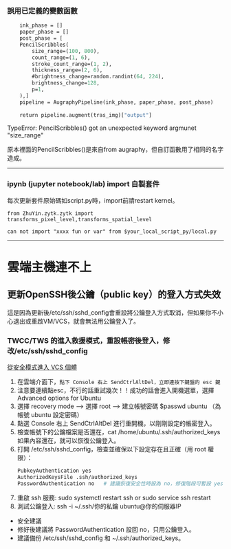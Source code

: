 ### 誤用已定義的變數函數

```def PencilScribbles(tras_img):
    ink_phase = []
    paper_phase = []
    post_phase = [
    PencilScribbles(
        size_range=(100, 800),
        count_range=(1, 6),
        stroke_count_range=(1, 2),
        thickness_range=(2, 6),
        #brightness_change=random.randint(64, 224),
        brightness_change=128,
        p=1,
    ),]
    pipeline = AugraphyPipeline(ink_phase, paper_phase, post_phase)
    
    return pipeline.augment(tras_img)["output"]
```

TypeError: PencilScribbles() got an unexpected keyword argmunet "size_range"


原本裡面的PencilScribbles()是來自from augraphy，但自訂函數用了相同的名字造成。

***

### ipynb (jupyter notebook/lab) import 自製套件
每次更新套件原始碼如script.py時，import前請restart kernel。

```Python3
from ZhuYin.zytk.zytk import transforms_pixel_level,transforms_spatial_level
```
`can not import "xxxx fun or var" from $your_local_script_py/local.py`


* * * 

# 雲端主機連不上 
## 更新OpenSSH後公鑰（public key）的登入方式失效
這是因為更新後/etc/ssh/sshd_config會重設將公鑰登入方式取消，但如果你不小心退出或重啟VM/VCS，就會無法用公鑰登入了。

### TWCC/TWS 的進入救援模式，重設帳密後登入，修改/etc/ssh/sshd_config 
[從安全模式進入 VCS 個體](https://tws.twcc.ai/vcs-safe-mode/)
1. 在雲端介面下，`點下 Console 右上 SendCtrlAltDel，立即連按下鍵盤的 esc 鍵`
2. 注意要連續點esc，不行的話重試幾次！！成功的話會進入開機選單，選擇 Advanced options for Ubuntu
3. 選擇 recovery mode --> 選擇 root --> 建立帳號密碼 $passwd ubuntu （為帳號 ubuntu 設定密碼）
4. 點選 Console 右上 SendCtrlAltDel 進行重開機，以剛剛設定的帳密登入。
5. 檢查帳號下的公鑰檔案是否還在，cat /home/ubuntu/.ssh/authorized_keys 如果內容還在，就可以恢復公鑰登入。
6. 打開 /etc/ssh/sshd_config，檢查並確保以下設定存在且正確（用 root 權限）：
   ```bash
   PubkeyAuthentication yes
   AuthorizedKeysFile .ssh/authorized_keys
   PasswordAuthentication no   # 建議恢復安全性時設為 no，修復階段可暫設 yes
   ```
7. 重啟 ssh 服務: sudo systemctl restart ssh or sudo service ssh restart
8. 測試公鑰登入: ssh -i ~/.ssh/你的私鑰 ubuntu@你的伺服器IP

*  安全建議
* 修好後建議將 PasswordAuthentication 設回 no，只用公鑰登入。
* 建議備份 /etc/ssh/sshd_config 和 ~/.ssh/authorized_keys。


